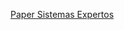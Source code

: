 





[Paper Sistemas Expertos](https://drive.google.com/open?id=1WUXHld6EsmBb_2gcs22owIqvB0Mlny6U)
